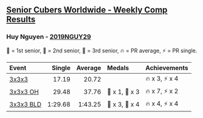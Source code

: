 <style>table {white-space: nowrap;}</style>

## [Senior Cubers Worldwide - Weekly Comp Results](/scw-comp/results/)
### Huy Nguyen - [2019NGUY29](https://www.worldcubeassociation.org/persons/2019NGUY29)

<span style="white-space: nowrap;">🥇 = 1st senior</span>, <span style="white-space: nowrap;">🥈 = 2nd senior</span>, <span style="white-space: nowrap;">🥉 = 3rd senior</span>, <span style="white-space: nowrap;">🔥 = PR average</span>, <span style="white-space: nowrap;">⚡ = PR single</span>.

| Event | Single | Average | Medals | Achievements|
| :-- | --: | --: | :-- | :-- |
| [3x3x3](333.md) | 17.19 | 20.72 |  | 🔥 x 3, ⚡ x 4 |
| [3x3x3 OH](333oh.md) | 29.48 | 37.76 | 🥈 x 1, 🥉 x 3 | 🔥 x 7, ⚡ x 2 |
| [3x3x3 BLD](333bf.md) | 1:29.68 | 1:43.25 | 🥈 x 3, 🥉 x 4 | 🔥 x 4, ⚡ x 4 |

<!-- Global site tag (gtag.js) - Google Analytics -->
<script async src="https://www.googletagmanager.com/gtag/js?id=UA-86348435-3"></script>
<script>window.dataLayer = window.dataLayer || []; function gtag() {dataLayer.push(arguments);} gtag('js', new Date()); gtag('config', 'UA-86348435-3');</script>
